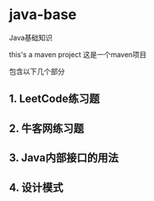# java-base
Java基础知识

this's a maven project 
这是一个maven项目

包含以下几个部分

## 1. LeetCode练习题

## 2. 牛客网练习题

## 3. Java内部接口的用法

## 4. 设计模式
